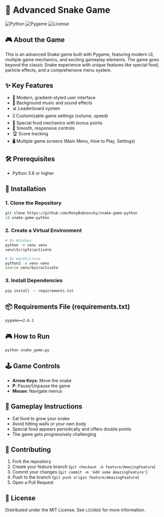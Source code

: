 # 🐍 Advanced Snake Game

![Python](https://img.shields.io/badge/Python-3.8+-blue.svg)
![Pygame](https://img.shields.io/badge/Pygame-2.0+-green.svg)
![License](https://img.shields.io/badge/License-MIT-yellow.svg)

## 🎮 About the Game

This is an advanced Snake game built with Pygame, featuring modern UI, multiple game mechanics, and exciting gameplay elements. The game goes beyond the classic Snake experience with unique features like special food, particle effects, and a comprehensive menu system.

## ✨ Key Features

- 🌈 Modern, gradient-styled user interface
- 🎵 Background music and sound effects
- 📊 Leaderboard system
- 🎚️ Customizable game settings (volume, speed)
- 🍎 Special food mechanics with bonus points
- 📱 Smooth, responsive controls
- 🏆 Score tracking
- 🖥️ Multiple game screens (Main Menu, How to Play, Settings)

## 🛠️ Prerequisites

- Python 3.8 or higher

## 🚀 Installation

### 1. Clone the Repository

```bash
git clone https://github.com/RonyBubnovsky/snake-game-python
cd snake-game-python
```

### 2. Create a Virtual Environment

```bash
# On Windows
python -m venv venv
venv\Scripts\activate

# On macOS/Linux
python3 -m venv venv
source venv/bin/activate
```

### 3. Install Dependencies

```bash
pip install -r requirements.txt
```

## 📦 Requirements File (requirements.txt)

```
pygame==2.6.1
```

## 🎮 How to Run

```bash
python snake_game.py
```

## 🕹️ Game Controls

- **Arrow Keys**: Move the snake
- **P**: Pause/Unpause the game
- **Mouse**: Navigate menus

## 🌟 Gameplay Instructions

- Eat food to grow your snake
- Avoid hitting walls or your own body
- Special food appears periodically and offers double points
- The game gets progressively challenging

## 🤝 Contributing

1. Fork the repository
2. Create your feature branch (`git checkout -b feature/AmazingFeature`)
3. Commit your changes (`git commit -m 'Add some AmazingFeature'`)
4. Push to the branch (`git push origin feature/AmazingFeature`)
5. Open a Pull Request

## 📜 License

Distributed under the MIT License. See `LICENSE` for more information.
